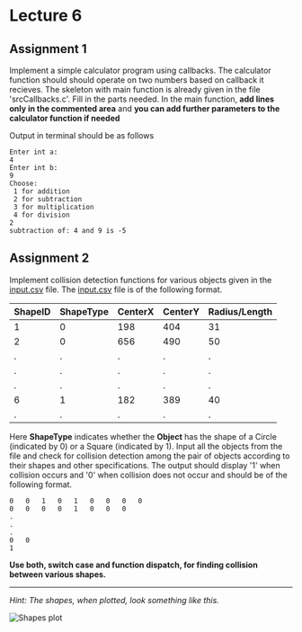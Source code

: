# Lecture 6
## Assignment 1

Implement a simple calculator program using callbacks.
The calculator function should should operate on two numbers based on callback it recieves.
The skeleton with main function is already given in the file 'srcCallbacks.c'.
Fill in the parts needed.
In the main function,
**add lines only in the commented area**
and 
**you can add further parameters to the calculator function if needed**

Output in terminal should be as follows

```
Enter int a:
4
Enter int b:
9
Choose:
 1 for addition
 2 for subtraction
 3 for multiplication
 4 for division
2
subtraction of: 4 and 9 is -5
```

## Assignment 2

Implement collision detection functions for various objects given in the [input.csv](input.csv) file. The [input.csv](input.csv) file is of the following format.

| ShapeID | ShapeType | CenterX | CenterY | Radius/Length |
| ------- | --------- | ------- | ------- | ------------- |
| 1       | 0         | 198     | 404     | 31            |
| 2       | 0         | 656     | 490     | 50            |
| .       | .         | .       | .       | .             |
| .       | .         | .       | .       | .             |
| .       | .         | .       | .       | .             |
| 6       | 1         | 182     | 389     | 40            |
| .       | .         | .       | .       | .             |

Here **ShapeType** indicates whether the **Object** has the shape of a Circle (indicated by 0) or a Square (indicated by 1). Input all the objects from the file and check for collision detection among the pair of objects according to their shapes and other specifications. The output should display '1' when collision occurs and '0' when collision does not occur and should be of the following format.

```
0   0   1   0   1   0   0   0   0
0   0   0   0   1   0   0   0
.
.
.
0   0
1
```

**Use both, switch case and function dispatch, for finding collision between various shapes.**

<hr>

_Hint: The shapes, when plotted, look something like this._

![Shapes plot](plot.png)
